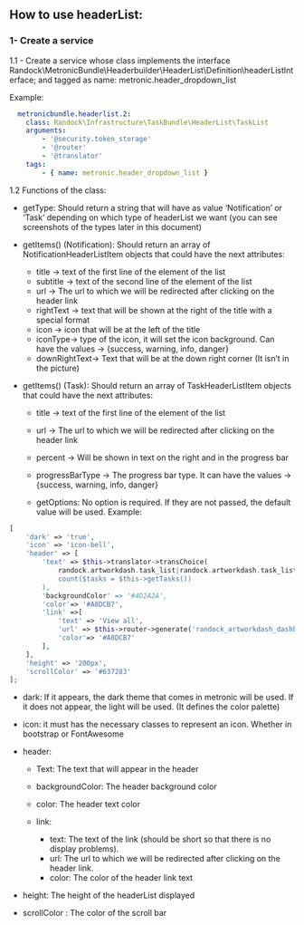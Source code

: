 ## How to use headerList:
 
### 1- Create a service 

1.1 - Create a service whose class implements the interface Randock\MetronicBundle\Headerbuilder\HeaderList\Definition\headerListInterface; and tagged as name: metronic.header_dropdown_list

Example: 
```yaml
  metronicbundle.headerlist.2:
    class: Randock\Infrastructure\TaskBundle\HeaderList\TaskList
    arguments:
        - '@security.token_storage'
        - '@router'
        - '@translator'
    tags:
        - { name: metronic.header_dropdown_list }
```

  
1.2 Functions of the class:
- getType: Should return a string that will have as value ‘Notification’ or ‘Task’ depending on which type of headerList we want (you can see screenshots of the types later in this document)
 
- getItems() (Notification): Should return an array of NotificationHeaderListItem objects that could have the next attributes:
  - title →  text of the first line of the element of the list
  - subtitle → text of the second line of the element of the list
  - url → The url to which we will be redirected after clicking on the header link
  - rightText → text that will be shown at the right of the title with a special format 
  - icon → icon that will be at the left of the title
  - iconType→ type of the icon, it will set the icon background. Can have the values → {success, warning, info, danger}
  - downRightText→ Text that will be at the down right corner (It isn’t in the picture)

- getItems() (Task): Should return an array of TaskHeaderListItem objects that could have the next attributes:
  - title →  text of the first line of the element of the list
  - url → The url to which we will be redirected after clicking on the header link
  - percent → Will be shown in text on the right and in the progress bar
  - progressBarType → The progress bar type. It can have the values → {success, warning, info, danger}

  - getOptions:
No option is required. If they are not passed, the default value will be used.
Example:
```php
[
    'dark' => 'true',
    'icon' => 'icon-bell',
    'header' => [
        'text' => $this->translator->transChoice(
            randock.artworkdash.task_list|randock.artworkdash.task_list_plural',
            count($tasks = $this->getTasks())
        ),
        'backgroundColor' => '#4D2A2A',
        'color'=> '#A8DCB7',
        'link' =>[
            'text' => 'View all',
            'url' => $this->router->generate('randock_artworkdash_dashboard_home'),
            'color'=> '#A8DCB7'
        ],
    ],
    'height' => '200px',
    'scrollColor' => '#637283'
];
```
- dark: If it appears, the dark theme that comes in metronic will be used. If it does not appear, the light will be used. (It defines the color palette)
 
- icon: it must has the necessary classes to represent an icon. Whether in bootstrap or FontAwesome
 
- header:
  - Text: The text that will appear in the header
  - backgroundColor: The header background color
  - color: The header text color
	
  - link:
    - text: The text of the link (should be short so that there is no display problems).
    - url: The url to which we will be redirected after clicking on the header link.
    - color: The color of the header link text
 
- height: The height of the headerList displayed
- scrollColor : The color of the scroll bar
 
 
